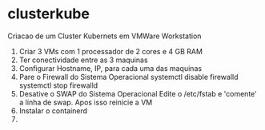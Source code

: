 # clusterkube
Criacao de um Cluster Kubernets em VMWare Workstation

1. Criar 3 VMs com 1 processador de 2 cores e 4 GB RAM
2. Ter conectividade entre as 3 maquinas
3. Configurar Hostname, IP, para cada uma das maquinas
4. Pare o Firewall do Sistema Operacional
  systemctl disable firewalld
  systemctl stop firewalld
5. Desative o SWAP do Sistema Operacional
  Edite o /etc/fstab e 'comente' a linha de swap. Apos isso reinicie a VM
6. Instalar o containerd
7. 




